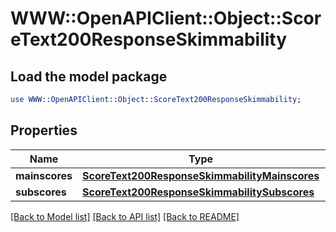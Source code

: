 # WWW::OpenAPIClient::Object::ScoreText200ResponseSkimmability

## Load the model package
```perl
use WWW::OpenAPIClient::Object::ScoreText200ResponseSkimmability;
```

## Properties
Name | Type | Description | Notes
------------ | ------------- | ------------- | -------------
**mainscores** | [**ScoreText200ResponseSkimmabilityMainscores**](ScoreText200ResponseSkimmabilityMainscores.md) |  | [optional] 
**subscores** | [**ScoreText200ResponseSkimmabilitySubscores**](ScoreText200ResponseSkimmabilitySubscores.md) |  | [optional] 

[[Back to Model list]](../README.md#documentation-for-models) [[Back to API list]](../README.md#documentation-for-api-endpoints) [[Back to README]](../README.md)


